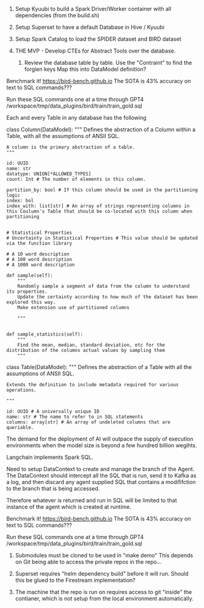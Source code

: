 
1. Setup Kyuubi to build a Spark Driver/Worker container with all dependencies (from the build.sh)

2. Setup Superset to have a default Database in Hive / Kyuubi

3. Setup Spark Catalog to load the SPIDER dataset and BIRD dataset

4. THE MVP - Develop CTEs for Abstract Tools over the database.
    1. Review the database table by table.
        Use the "Contraint" to find the forgien keys
        Map this into DataModel definition?

Benchmark it!
<https://bird-bench.github.io>
The SOTA is 43% accuracy on text to SQL commands???

Run these SQL commands one at a time through GPT4
/workspace/tmp/data_plugins/bird/train/train_gold.sql

Each and every Table in any database has the following

class Column(DataModel):
    """
    Defines the abstraction of a Column within a Table, with all the assumptions of ANSII SQL.

    A column is the primary abstraction of a table.
    """

    id: UUID
    name: str
    datatype: UNION[*ALLOWED_TYPES]
    count: Int # The number of elements in this column.

    partition_by: bool # If this column should be used in the partitioning logic
    index: bol
    index_with: list[str] # An array of strings representing columns in this Coulumn's Table that should be co-located with this column when partitioning

    
    # Statistical Properties
    # Uncertainty in Statistical Properties # This value should be updated via the function library

    # A 10 word description
    # A 100 word description
    # A 1000 word description

    def sample(self):
        """
        Randomly sample a segment of data from the column to understand its properties.
        Update the certainty according to how much of the dataset has been explored this way.
        Make extension use of partitioned columns

        """


    def sample_statistics(self):
        """
        Find the mean, median, standard deviation, etc for the distribution of the columns actual values by sampling them
        """

class Table(DataModel):
    """
    Defines the abstraction of a Table with all the assumptions of ANSII SQL.

    Extends the definition to include metadata required for various operations.

    """

    id: UUID # A universally unique ID
    name: str # The name to refer to in SQL statements
    columns: array[str] # An array of undeleted columns that are queriable.

The demand for the deployment of AI will outpace the supply of execution environments when the model size is beyond a few hundred billion wegihts.

Langchain implements Spark SQL.

Need to setup DataContext to create and manage the branch of the Agent.
The DataContext should intercept all the SQL that is run, send it to Kafka as a log,
and then discard any agent supplied SQL that contains a modififction to the branch that is being accessed.

Therefore whatever is returned and run in SQL will be limited to that instance of the agent which is created at runtime.

Benchmark it!
<https://bird-bench.github.io>
The SOTA is 43% accuracy on text to SQL commands???

Run these SQL commands one at a time through GPT4
/workspace/tmp/data_plugins/bird/train/train_gold.sql

1. Submodules must be cloned to be used in "make demo"
    This depends on Git being able to access the private repos in the repo...

2. Superset requires "helm dependency build" before it will run. Should this be glued to the Firestream implementation?

3. The machine that the repo is run on requires access to git "inside" the contianer, which is not setup from the local environment automatically.
